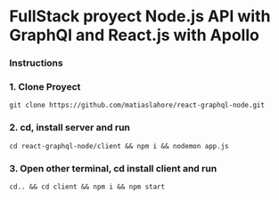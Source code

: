 FullStack proyect Node.js API with GraphQl and React.js with Apollo 
=======================

### Instructions

### 1. Clone Proyect
```
git clone https://github.com/matiaslahore/react-graphql-node.git
```

### 2. cd, install server and run
```
cd react-graphql-node/client && npm i && nodemon app.js
```

### 3. Open other terminal, cd install client and run
```
cd.. && cd client && npm i && npm start
```
